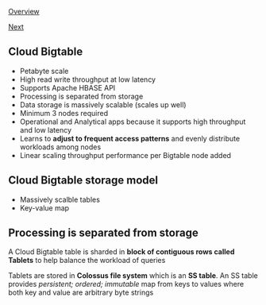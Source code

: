 [Overview](https://github.com/paulowe/gcp/blob/main/readme.md)

[Next](https://github.com/paulowe/gcp/blob/main/week5-questions.md)

## Cloud Bigtable

- Petabyte scale
- High read write throughput at low latency
- Supports Apache HBASE API
- Processing is separated from storage 
- Data storage is massively scalable (scales up well)
- Minimum 3 nodes required
- Operational and Analytical apps because it supports high throughput and low latency
- Learns to **adjust to frequent access patterns** and evenly distribute workloads among nodes
- Linear scaling throughput performance per Bigtable node added


## Cloud Bigtable storage model

- Massively scalble tables
- Key-value map 

## Processing is separated from storage
A Cloud Bigtable table is sharded in **block of contiguous rows called Tablets** to help balance the workload of queries

Tablets are stored in **Colossus file system** which is an **SS table**. 
An SS table provides *persistent; ordered; immutable* map from keys to values where both key and value are arbitrary byte strings
